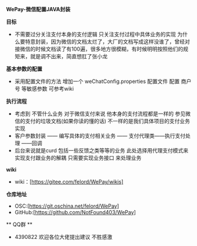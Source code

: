  
 
 
 **WePay-微信配置JAVA封装**
 
 
**目标**
 - 不需要过分关注支付本身的支付逻辑 只关注支付过程中具体业务的实现    为什么要特意封装，因为微信的文档太烂了，大厂的文档写成这样没谁了，曾经对接微信的时候文档读了有100遍，很多地方很模糊，有时候明明按照他们的规矩来，就是调不出来，简直想肛了张小龙
 
 
 **基本参数的配置**
 - 采用配置文件的方法 增加一个 weChatConfig.properties 配置文件 配置 商户号 等敏感参数 可参考wiki
 


**执行流程**
 - 考虑到 不管什么业务  对于微信支付来说 他本身的支付流程都是一样的 参见微信的支付的垃圾文档(如果你读的懂的话)  不一样的是我们具体项目的支付业务实现
 - 客户参数封装 —— 编写具体的支付相关业务 —— 支付代理类——执行支付处理 ——回调
 - 后台来说就是curd 包括一些反馈之类等等的业务 此处选择用代理支付模式来实现支付跟业务的解耦 只需要实现业务接口 来处理业务
 
 **wiki**
 - wiki：[https://gitee.com/felord/WePay/wikis]
 
 **仓库地址**
 - OSC:[https://git.oschina.net/felord/WePay]
 - GitHub:[https://github.com/NotFound403/WePay]
 
 
** QQ群 **
 - 4390822  欢迎各位大佬提出建议 不胜感激